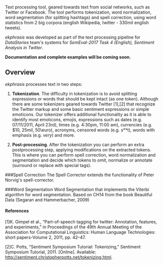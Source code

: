 Text processing tool, geared towards text from social networks, such as Twitter or Facebook.
The tool performs tokenization, word normalization, word segmentation (for splitting hashtags) and spell correction, 
using word statistics from 2 big corpora (english Wikipedia, twitter - 330mil english tweets).

_ekphrasis_ was developed as part of the text processing pipeline for
_DataStories_ team's systems for _SemEval-2017 Task 4 (English), Sentiment Analysis in Twitter_.

**Documentation and complete examples will be coming soon.**

## Overview

_ekphrasis_ processes text in two steps: 
  1. **Tokenization**. The difficulty in tokenization is to avoid splitting expressions or words that should be kept intact (as one token).
  Although there are some tokenizers geared towards Twitter [1],[2] that recognize the Twitter markup 
  and some basic sentiment expressions or simple emoticons. 
  Our tokenizer offers additional functionality as it is able to identify most emoticons, emojis, expressions such as 
  dates (e.g. 07/11/2011, April 23rd), times (e.g. 4:30pm, 11:00 am), currencies (e.g. \$10, 25mil, 50\euro), acronyms, censored words (e.g. s**t), 
  words with emphasis (e.g. *very*) and more.
 
  2. **Post-processing**. After the tokenization you can perform an extra postprocessing step, applying modifications on the extracted tokens.
  This is where you can perform spell correction, word normalization and segmentation and decide which tokens to omit, normalize or annotate (surround or replace with special tags).

###Spell Correction
The Spell Corrector extends the functionality of Peter Norvig's spell-corrector.

###Word Segmentation
Word Segmentation that implements the Viterbi algorithm for word segmentation. Based on CH14 from the book Beautiful Data (Segaran and Hammerbacher, 2009)





#### References

[1]K. Gimpel et al., “Part-of-speech tagging for twitter: Annotation, features, and experiments,” in Proceedings of the 49th Annual Meeting of the Association for Computational Linguistics: Human Language Technologies: short papers-Volume 2, 2011, pp. 42–47.

[2]C. Potts, “Sentiment Symposium Tutorial: Tokenizing,” Sentiment Symposium Tutorial, 2011. [Online]. Available: http://sentiment.christopherpotts.net/tokenizing.html.

